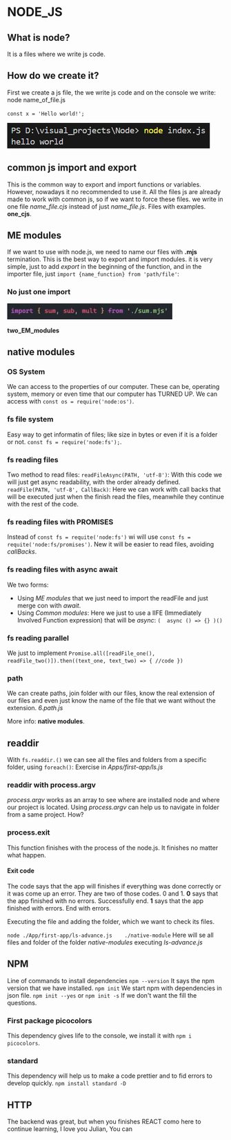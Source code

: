 # NODE_JS
## What is node? 
It is a files where we write js code.
## How do we create it?
First we create a js file, the we write js code and on the console we write: node  name_of_file.js

`const x = 'Hello world!';`

![](https://github.com/ElJulii/NODE_JS/blob/main/imgs/node_helloWorld.png)

## common js import and export 
This is the common way to export and import functions or variables. However, nowadays it no recommended to use it.
All the files js are already made to work with common js, so if we want to force these files. we write in one file *name_file.cjs* instead of just *name_file.js*. Files with examples.
**one_cjs**.

## ME modules
If we want to use with node.js, we need to name our files with **.mjs** termination. This is the best way to export and import modules. it is very simple, just to add *export* in the beginning of the function, and in the importer file, just `import {name_function} from 'path/file'`:

### No just one import

![](https://github.com/ElJulii/NODE_JS/blob/main/imgs/Screenshot%202024-10-15%20135443.png)

**two_EM_modules**
## native modules
### OS System
We can access to the properties of our computer. These can be, operating system, memory or even time that our computer has TURNED UP. We can access with `const os = require('node:os')`.

### fs file system
Easy way to get informatin of files; like size in bytes or even if it is a folder or not.
`const fs = require('node:fs');`.

### fs  reading files
Two method to read files:
`readFileAsync(PATH, 'utf-8')`: With this code we will just get async readability, with the order already defined.
`readFile(PATH, 'utf-8', CallBack)`: Here we can work with call backs that will be executed just when the finish read the files, meanwhile they continue with the rest of the code.

### fs reading files with PROMISES
Instead of `const fs = requite('node:fs')` wi will use `const fs = requite('node:fs/promises')`. New it will be easier to read files, avoiding *callBacks*.

### fs reading files with async await
We two forms:
- Using *ME modules* that we just need to import the readFile and just merge con with *await*.
- Using *Common modules*: Here we just to use a IIFE (Immediately Involved Function expression) that will be *async*:
`(  async () => {} )()`

### fs reading parallel

We just to implement `Promise.all([readFile_one(), readFile_two()]).then((text_one, text_two) => {
    //code
})`

### path
We can create paths, join folder with our files, know the real extension of our files and even just know the 
name of the file that we want without the extension. *6.path.js*

More info: **native modules**.

## readdir

With `fs.readdir.()` we can see all the files and folders from a specific folder, using `foreach()`:
Exercise in  *Apps/first-app/ls.js*

### readdir with process.argv

*process.argv* works as an array to see where are installed node and where our project is located. Using 
*process.argv* can help us to navigate in folder from a same project. How?

### process.exit
This function finishes with the process of the node.js. It finishes no matter what happen.
#### Exit code
The code says that the app will finishes if everything was done correctly or it was come up an error. They are two
of those codes. 0 and 1. 
**0** says that the app finished with no errors. Successfully end.
**1** says that the app finished with errors. End with errors.

Executing the file and adding the folder, which we want to check its files.

`node ./App/first-app/ls-advance.js    ./native-module` Here will se all files and folder of the folder 
*native-modules* executing *ls-advance.js*

## NPM
Line of commands to install dependencies
`npm --version` It says the npm version that we have installed.
`npm init` We start npm with dependencies in json file.
`npm init --yes` or `npm init -s` If we don't want the fill the questions.

### First package picocolors

This dependency gives life to the console, we install it with `npm i picocolors`.

### standard
This dependency will help us to make a code prettier and to fid errors to develop quickly.
`npm install standard -D`

## HTTP
The backend was great, but when you finishes REACT como here to continue learning, I love you Julian, You can
